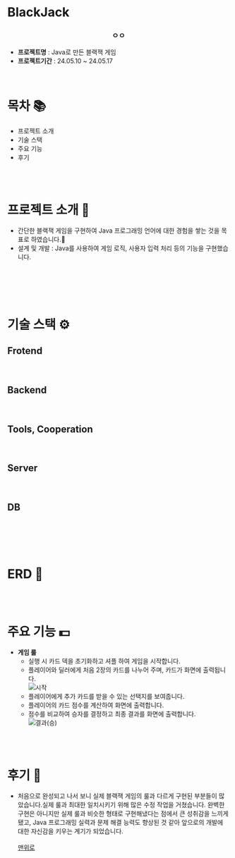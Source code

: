 # BlackJack

<h3 align="center"><strong>ㅇㅇ</strong></h3>


- **프로젝트명** : Java로 만든 블랙잭 게임
- **프로젝트기간** : 24.05.10 ~ 24.05.17

<br/>

# 목차 📚
- <a>프로젝트 소개</a>
- <a>기술 스택
- <a>주요 기능
- <a>후기</a>

<br/>
<br/>

# 프로젝트 소개 🔎

- 간단한 블랙잭 게임을 구현하여 Java 프로그래밍 언어에 대한 경험을 쌓는 것을 목표로 하였습니다.💱
  <li>설계 및 개발 : Java를 사용하여 게임 로직, 사용자 입력 처리 등의 기능을 구현했습니다.</li>
  <br/>
  <br/>

<br/>
<br/>

# 기술 스택 ⚙

## Frotend


<br/>

## Backend


<br/>

## Tools, Cooperation


<br/>

## Server


<br/>

## DB


<br/>


<br/><br/>

# ERD 📝



<br/><br/>
# 주요 기능 💵
- **게임 룰**
  - 실행 시 카드 덱을 초기화하고 셔플 하여 게임을 시작합니다.
  - 플레이어와 딜러에게 처음 2장의 카드를 나누어 주며, 카드가 화면에 출력됩니다.<br>
  ![시작](https://github.com/user-attachments/assets/66b98ab7-4097-401f-91cc-fdcc6b77a0e4)<br>
  - 플레이어에게 추가 카드를 받을 수 있는 선택지를 보여줍니다.
  - 플레이어의 카드 점수를 계산하여 화면에 출력합니다.
  - 점수를 비교하여 승자를 결정하고 최종 결과를 화면에 출력합니다.<br>
  ![결과(승)](https://github.com/user-attachments/assets/46847a5b-ad4e-4501-9946-bdad892fa2ee)<br>

  

<br/>
<br/>

# 후기 🧐
- 처음으로 완성되고 나서 보니 실제 블랙잭 게임의 룰과 다르게 구현된 부분들이 많았습니다.실제 룰과 최대한 일치시키기 위해 많은 수정 작업을 거쳤습니다. 완벽한 구현은 아니지만 실제 룰과 비슷한 형태로 구현해냈다는 점에서 큰 성취감을 느끼게 됐고, Java 프로그래밍 실력과 문제 해결 능력도 향상된 것 같아 앞으로의 개발에 대한 자신감을 키우는 계기가 되었습니다.
<br/><br/>
<a href="ㅇㅇ">맨위로</a>
